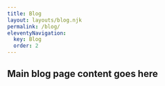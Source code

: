 ```yaml
---
title: Blog
layout: layouts/blog.njk
permalink: /blog/
eleventyNavigation:
  key: Blog
  order: 2
---
```


## Main blog page content goes here